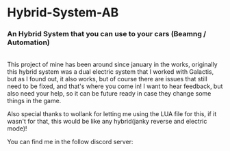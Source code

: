 # Hybrid-System-AB
<h3>An Hybrid System that you can use to your cars (Beamng / Automation)</h3>
<br>
This project of mine has been around since january in the works, originally this hybrid system was a dual electric system that I worked with Galactis, but as I found out, it also works, but of course there are issues that still need to be fixed, and that's where you come in!
I want to hear feedback, but also need your help, so it can be future ready in case they change some things in the game.


Also special thanks to wollank for letting me using the LUA file for this, if it wasn't for that, this would be like any hybrid(janky reverse and electric mode)! 

You can find me in the follow discord server: 
